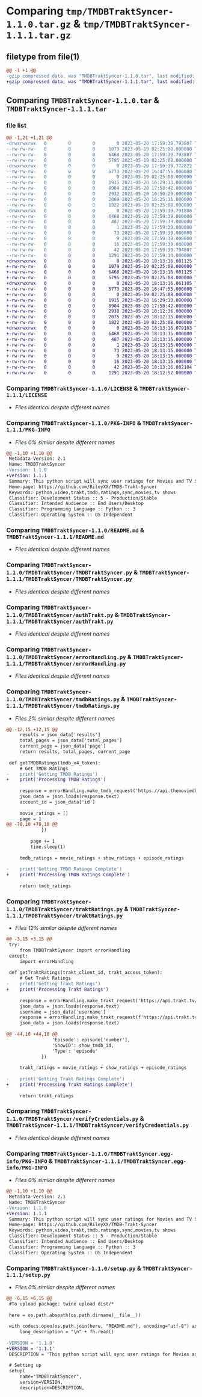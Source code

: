 # Comparing `tmp/TMDBTraktSyncer-1.1.0.tar.gz` & `tmp/TMDBTraktSyncer-1.1.1.tar.gz`

## filetype from file(1)

```diff
@@ -1 +1 @@
-gzip compressed data, was "TMDBTraktSyncer-1.1.0.tar", last modified: Sat May 20 17:59:39 2023, max compression
+gzip compressed data, was "TMDBTraktSyncer-1.1.1.tar", last modified: Sat May 20 18:13:16 2023, max compression
```

## Comparing `TMDBTraktSyncer-1.1.0.tar` & `TMDBTraktSyncer-1.1.1.tar`

### file list

```diff
@@ -1,21 +1,21 @@
-drwxrwxrwx   0        0        0        0 2023-05-20 17:59:39.793807 TMDBTraktSyncer-1.1.0/
--rw-rw-rw-   0        0        0     1079 2023-05-19 02:25:08.000000 TMDBTraktSyncer-1.1.0/LICENSE
--rw-rw-rw-   0        0        0     6468 2023-05-20 17:59:39.793807 TMDBTraktSyncer-1.1.0/PKG-INFO
--rw-rw-rw-   0        0        0     5795 2023-05-19 02:25:08.000000 TMDBTraktSyncer-1.1.0/README.md
-drwxrwxrwx   0        0        0        0 2023-05-20 17:59:39.772822 TMDBTraktSyncer-1.1.0/TMDBTraktSyncer/
--rw-rw-rw-   0        0        0     5773 2023-05-20 16:47:55.000000 TMDBTraktSyncer-1.1.0/TMDBTraktSyncer/TMDBTraktSyncer.py
--rw-rw-rw-   0        0        0        0 2023-05-19 02:25:08.000000 TMDBTraktSyncer-1.1.0/TMDBTraktSyncer/__init__.py
--rw-rw-rw-   0        0        0     1915 2023-05-20 16:29:13.000000 TMDBTraktSyncer-1.1.0/TMDBTraktSyncer/authTrakt.py
--rw-rw-rw-   0        0        0     8904 2023-05-20 17:58:42.000000 TMDBTraktSyncer-1.1.0/TMDBTraktSyncer/errorHandling.py
--rw-rw-rw-   0        0        0     2932 2023-05-20 16:50:29.000000 TMDBTraktSyncer-1.1.0/TMDBTraktSyncer/tmdbRatings.py
--rw-rw-rw-   0        0        0     2069 2023-05-20 16:25:11.000000 TMDBTraktSyncer-1.1.0/TMDBTraktSyncer/traktRatings.py
--rw-rw-rw-   0        0        0     1822 2023-05-19 02:25:08.000000 TMDBTraktSyncer-1.1.0/TMDBTraktSyncer/verifyCredentials.py
-drwxrwxrwx   0        0        0        0 2023-05-20 17:59:39.791808 TMDBTraktSyncer-1.1.0/TMDBTraktSyncer.egg-info/
--rw-rw-rw-   0        0        0     6468 2023-05-20 17:59:39.000000 TMDBTraktSyncer-1.1.0/TMDBTraktSyncer.egg-info/PKG-INFO
--rw-rw-rw-   0        0        0      487 2023-05-20 17:59:39.000000 TMDBTraktSyncer-1.1.0/TMDBTraktSyncer.egg-info/SOURCES.txt
--rw-rw-rw-   0        0        0        1 2023-05-20 17:59:39.000000 TMDBTraktSyncer-1.1.0/TMDBTraktSyncer.egg-info/dependency_links.txt
--rw-rw-rw-   0        0        0       73 2023-05-20 17:59:39.000000 TMDBTraktSyncer-1.1.0/TMDBTraktSyncer.egg-info/entry_points.txt
--rw-rw-rw-   0        0        0        9 2023-05-20 17:59:39.000000 TMDBTraktSyncer-1.1.0/TMDBTraktSyncer.egg-info/requires.txt
--rw-rw-rw-   0        0        0       16 2023-05-20 17:59:39.000000 TMDBTraktSyncer-1.1.0/TMDBTraktSyncer.egg-info/top_level.txt
--rw-rw-rw-   0        0        0       42 2023-05-20 17:59:39.794807 TMDBTraktSyncer-1.1.0/setup.cfg
--rw-rw-rw-   0        0        0     1291 2023-05-20 17:59:14.000000 TMDBTraktSyncer-1.1.0/setup.py
+drwxrwxrwx   0        0        0        0 2023-05-20 18:13:16.081125 TMDBTraktSyncer-1.1.1/
+-rw-rw-rw-   0        0        0     1079 2023-05-19 02:25:08.000000 TMDBTraktSyncer-1.1.1/LICENSE
+-rw-rw-rw-   0        0        0     6468 2023-05-20 18:13:16.081125 TMDBTraktSyncer-1.1.1/PKG-INFO
+-rw-rw-rw-   0        0        0     5795 2023-05-19 02:25:08.000000 TMDBTraktSyncer-1.1.1/README.md
+drwxrwxrwx   0        0        0        0 2023-05-20 18:13:16.061105 TMDBTraktSyncer-1.1.1/TMDBTraktSyncer/
+-rw-rw-rw-   0        0        0     5773 2023-05-20 16:47:55.000000 TMDBTraktSyncer-1.1.1/TMDBTraktSyncer/TMDBTraktSyncer.py
+-rw-rw-rw-   0        0        0        0 2023-05-19 02:25:08.000000 TMDBTraktSyncer-1.1.1/TMDBTraktSyncer/__init__.py
+-rw-rw-rw-   0        0        0     1915 2023-05-20 16:29:13.000000 TMDBTraktSyncer-1.1.1/TMDBTraktSyncer/authTrakt.py
+-rw-rw-rw-   0        0        0     8904 2023-05-20 17:58:42.000000 TMDBTraktSyncer-1.1.1/TMDBTraktSyncer/errorHandling.py
+-rw-rw-rw-   0        0        0     2938 2023-05-20 18:12:36.000000 TMDBTraktSyncer-1.1.1/TMDBTraktSyncer/tmdbRatings.py
+-rw-rw-rw-   0        0        0     2075 2023-05-20 18:12:15.000000 TMDBTraktSyncer-1.1.1/TMDBTraktSyncer/traktRatings.py
+-rw-rw-rw-   0        0        0     1822 2023-05-19 02:25:08.000000 TMDBTraktSyncer-1.1.1/TMDBTraktSyncer/verifyCredentials.py
+drwxrwxrwx   0        0        0        0 2023-05-20 18:13:16.079103 TMDBTraktSyncer-1.1.1/TMDBTraktSyncer.egg-info/
+-rw-rw-rw-   0        0        0     6468 2023-05-20 18:13:15.000000 TMDBTraktSyncer-1.1.1/TMDBTraktSyncer.egg-info/PKG-INFO
+-rw-rw-rw-   0        0        0      487 2023-05-20 18:13:15.000000 TMDBTraktSyncer-1.1.1/TMDBTraktSyncer.egg-info/SOURCES.txt
+-rw-rw-rw-   0        0        0        1 2023-05-20 18:13:15.000000 TMDBTraktSyncer-1.1.1/TMDBTraktSyncer.egg-info/dependency_links.txt
+-rw-rw-rw-   0        0        0       73 2023-05-20 18:13:15.000000 TMDBTraktSyncer-1.1.1/TMDBTraktSyncer.egg-info/entry_points.txt
+-rw-rw-rw-   0        0        0        9 2023-05-20 18:13:15.000000 TMDBTraktSyncer-1.1.1/TMDBTraktSyncer.egg-info/requires.txt
+-rw-rw-rw-   0        0        0       16 2023-05-20 18:13:15.000000 TMDBTraktSyncer-1.1.1/TMDBTraktSyncer.egg-info/top_level.txt
+-rw-rw-rw-   0        0        0       42 2023-05-20 18:13:16.082104 TMDBTraktSyncer-1.1.1/setup.cfg
+-rw-rw-rw-   0        0        0     1291 2023-05-20 18:12:52.000000 TMDBTraktSyncer-1.1.1/setup.py
```

### Comparing `TMDBTraktSyncer-1.1.0/LICENSE` & `TMDBTraktSyncer-1.1.1/LICENSE`

 * *Files identical despite different names*

### Comparing `TMDBTraktSyncer-1.1.0/PKG-INFO` & `TMDBTraktSyncer-1.1.1/PKG-INFO`

 * *Files 0% similar despite different names*

```diff
@@ -1,10 +1,10 @@
 Metadata-Version: 2.1
 Name: TMDBTraktSyncer
-Version: 1.1.0
+Version: 1.1.1
 Summary: This python script will sync user ratings for Movies and TV Shows both ways between Trakt and TMDB.
 Home-page: https://github.com/RileyXX/TMDB-Trakt-Syncer
 Keywords: python,video,trakt,tmdb,ratings,sync,movies,tv shows
 Classifier: Development Status :: 5 - Production/Stable
 Classifier: Intended Audience :: End Users/Desktop
 Classifier: Programming Language :: Python :: 3
 Classifier: Operating System :: OS Independent
```

### Comparing `TMDBTraktSyncer-1.1.0/README.md` & `TMDBTraktSyncer-1.1.1/README.md`

 * *Files identical despite different names*

### Comparing `TMDBTraktSyncer-1.1.0/TMDBTraktSyncer/TMDBTraktSyncer.py` & `TMDBTraktSyncer-1.1.1/TMDBTraktSyncer/TMDBTraktSyncer.py`

 * *Files identical despite different names*

### Comparing `TMDBTraktSyncer-1.1.0/TMDBTraktSyncer/authTrakt.py` & `TMDBTraktSyncer-1.1.1/TMDBTraktSyncer/authTrakt.py`

 * *Files identical despite different names*

### Comparing `TMDBTraktSyncer-1.1.0/TMDBTraktSyncer/errorHandling.py` & `TMDBTraktSyncer-1.1.1/TMDBTraktSyncer/errorHandling.py`

 * *Files identical despite different names*

### Comparing `TMDBTraktSyncer-1.1.0/TMDBTraktSyncer/tmdbRatings.py` & `TMDBTraktSyncer-1.1.1/TMDBTraktSyncer/tmdbRatings.py`

 * *Files 2% similar despite different names*

```diff
@@ -12,15 +12,15 @@
     results = json_data['results']
     total_pages = json_data['total_pages']
     current_page = json_data['page']
     return results, total_pages, current_page
 
 def getTMDBRatings(tmdb_v4_token):
     # Get TMDB Ratings
-    print('Getting TMDB Ratings')
+    print('Processing TMDB Ratings')
 
     response = errorHandling.make_tmdb_request('https://api.themoviedb.org/3/account')
     json_data = json.loads(response.text)
     account_id = json_data['id']
 
     movie_ratings = []
     page = 1
@@ -78,10 +78,10 @@
             })
         
         page += 1
         time.sleep(1)
 
     tmdb_ratings = movie_ratings + show_ratings + episode_ratings
 
-    print('Getting TMDB Ratings Complete')
+    print('Processing TMDB Ratings Complete')
 
     return tmdb_ratings
```

### Comparing `TMDBTraktSyncer-1.1.0/TMDBTraktSyncer/traktRatings.py` & `TMDBTraktSyncer-1.1.1/TMDBTraktSyncer/traktRatings.py`

 * *Files 12% similar despite different names*

```diff
@@ -3,15 +3,15 @@
 try:
     from TMDBTraktSyncer import errorHandling
 except:
     import errorHandling
 
 def getTraktRatings(trakt_client_id, trakt_access_token):
     # Get Trakt Ratings
-    print('Getting Trakt Ratings')
+    print('Processing Trakt Ratings')
 
     response = errorHandling.make_trakt_request('https://api.trakt.tv/users/me')
     json_data = json.loads(response.text)
     username = json_data['username']
     response = errorHandling.make_trakt_request(f'https://api.trakt.tv/users/{username}/ratings')
     json_data = json.loads(response.text)
 
@@ -44,10 +44,10 @@
                 'Episode': episode['number'],
                 'ShowID': show_tmdb_id,
                 'Type': 'episode'
             })
 
     trakt_ratings = movie_ratings + show_ratings + episode_ratings
 
-    print('Getting Trakt Ratings Complete')
+    print('Processing Trakt Ratings Complete')
     
     return trakt_ratings
```

### Comparing `TMDBTraktSyncer-1.1.0/TMDBTraktSyncer/verifyCredentials.py` & `TMDBTraktSyncer-1.1.1/TMDBTraktSyncer/verifyCredentials.py`

 * *Files identical despite different names*

### Comparing `TMDBTraktSyncer-1.1.0/TMDBTraktSyncer.egg-info/PKG-INFO` & `TMDBTraktSyncer-1.1.1/TMDBTraktSyncer.egg-info/PKG-INFO`

 * *Files 0% similar despite different names*

```diff
@@ -1,10 +1,10 @@
 Metadata-Version: 2.1
 Name: TMDBTraktSyncer
-Version: 1.1.0
+Version: 1.1.1
 Summary: This python script will sync user ratings for Movies and TV Shows both ways between Trakt and TMDB.
 Home-page: https://github.com/RileyXX/TMDB-Trakt-Syncer
 Keywords: python,video,trakt,tmdb,ratings,sync,movies,tv shows
 Classifier: Development Status :: 5 - Production/Stable
 Classifier: Intended Audience :: End Users/Desktop
 Classifier: Programming Language :: Python :: 3
 Classifier: Operating System :: OS Independent
```

### Comparing `TMDBTraktSyncer-1.1.0/setup.py` & `TMDBTraktSyncer-1.1.1/setup.py`

 * *Files 0% similar despite different names*

```diff
@@ -6,15 +6,15 @@
 #To upload package: twine upload dist/*
 
 here = os.path.abspath(os.path.dirname(__file__))
 
 with codecs.open(os.path.join(here, "README.md"), encoding="utf-8") as fh:
     long_description = "\n" + fh.read()
 
-VERSION = '1.1.0'
+VERSION = '1.1.1'
 DESCRIPTION = 'This python script will sync user ratings for Movies and TV Shows both ways between Trakt and TMDB.'
 
 # Setting up
 setup(
     name="TMDBTraktSyncer",
     version=VERSION,
     description=DESCRIPTION,
```

